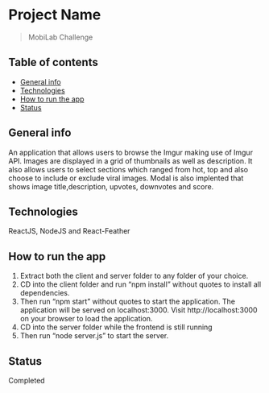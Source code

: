 # Project Name

> MobiLab Challenge

## Table of contents

- [General info](#general-info)
- [Technologies](#technologies)
- [How to run the app](#How-to-run-the-app)
- [Status](#status)

## General info

An application that allows users to browse the Imgur making use of Imgur API.
Images are displayed in a grid of thumbnails as well as description.
It also allows users to select sections which ranged from hot, top and also choose to include or exclude viral images.
Modal is also implented that shows image title,description, upvotes, downvotes and score.

## Technologies

ReactJS, NodeJS and React-Feather

## How to run the app

1. Extract both the client and server folder to any folder of your choice.
2. CD into the client folder and run “npm install” without quotes to install all dependencies.
3. Then run “npm start” without quotes to start the application. The application will be served on localhost:3000. Visit http://localhost:3000 on your browser to load the application.
4. CD into the server folder while the frontend is still running
5. Then run “node server.js” to start the server.

## Status

Completed
